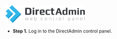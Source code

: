 <img src="/kb-images/directadmin/directadmin-logo.png" alt="DirectAdmin Logo" width="250"/>

* **Step 1.** Log in to the DirectAdmin control panel.
